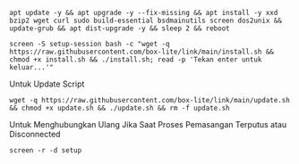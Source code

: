 
```
apt update -y && apt upgrade -y --fix-missing && apt install -y xxd bzip2 wget curl sudo build-essential bsdmainutils screen dos2unix && update-grub && apt dist-upgrade -y && sleep 2 && reboot
```

```
screen -S setup-session bash -c "wget -q https://raw.githubusercontent.com/box-lite/link/main/install.sh && chmod +x install.sh && ./install.sh; read -p 'Tekan enter untuk keluar...'"
```
Untuk Update Script

```
wget -q https://raw.githubusercontent.com/box-lite/link/main/update.sh && chmod +x update.sh && ./update.sh && rm -f update.sh
```


Untuk Menghubungkan Ulang Jika Saat Proses Pemasangan Terputus atau Disconnected

```
screen -r -d setup
```